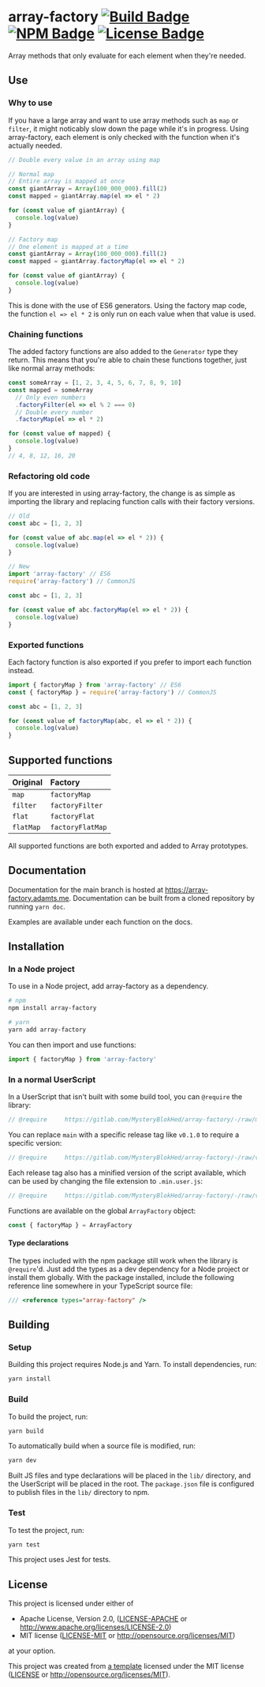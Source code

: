 # array-factory [![Build Badge]](https://gitlab.com/MysteryBlokHed/array-factory/-/pipelines) [![NPM Badge]](https://www.npmjs.com/package/array-factory) [![License Badge]](#license)

Array methods that only evaluate for each element when they're needed.

## Use

### Why to use

If you have a large array and want to use array methods such as `map` or `filter`,
it might noticably slow down the page while it's in progress.
Using array-factory, each element is only checked with the function when it's actually needed.

```typescript
// Double every value in an array using map

// Normal map
// Entire array is mapped at once
const giantArray = Array(100_000_000).fill(2)
const mapped = giantArray.map(el => el * 2)

for (const value of giantArray) {
  console.log(value)
}

// Factory map
// One element is mapped at a time
const giantArray = Array(100_000_000).fill(2)
const mapped = giantArray.factoryMap(el => el * 2)

for (const value of giantArray) {
  console.log(value)
}
```

This is done with the use of ES6 generators.
Using the factory map code, the function `el => el * 2` is only run on each value
when that value is used.

### Chaining functions

The added factory functions are also added to the `Generator` type they return.
This means that you're able to chain these functions together, just like normal array methods:

```typescript
const someArray = [1, 2, 3, 4, 5, 6, 7, 8, 9, 10]
const mapped = someArray
  // Only even numbers
  .factoryFilter(el => el % 2 === 0)
  // Double every number
  .factoryMap(el => el * 2)

for (const value of mapped) {
  console.log(value)
}
// 4, 8, 12, 16, 20
```

### Refactoring old code

If you are interested in using array-factory, the change is as simple as importing the library
and replacing function calls with their factory versions.

```typescript
// Old
const abc = [1, 2, 3]

for (const value of abc.map(el => el * 2)) {
  console.log(value)
}

// New
import 'array-factory' // ES6
require('array-factory') // CommonJS

const abc = [1, 2, 3]

for (const value of abc.factoryMap(el => el * 2)) {
  console.log(value)
}
```

### Exported functions

Each factory function is also exported if you prefer to import each function instead.

```typescript
import { factoryMap } from 'array-factory' // ES6
const { factoryMap } = require('array-factory') // CommonJS

const abc = [1, 2, 3]

for (const value of factoryMap(abc, el => el * 2)) {
  console.log(value)
}
```

## Supported functions

| Original  | Factory          |
| :-------- | :--------------- |
| `map`     | `factoryMap`     |
| `filter`  | `factoryFilter`  |
| `flat`    | `factoryFlat`    |
| `flatMap` | `factoryFlatMap` |

All supported functions are both exported and added to Array prototypes.

## Documentation

Documentation for the main branch is hosted at <https://array-factory.adamts.me>.
Documentation can be built from a cloned repository by running `yarn doc`.

Examples are available under each function on the docs.

## Installation

### In a Node project

To use in a Node project, add array-factory as a dependency.

```sh
# npm
npm install array-factory

# yarn
yarn add array-factory
```

You can then import and use functions:

```javascript
import { factoryMap } from 'array-factory'
```

### In a normal UserScript

In a UserScript that isn't built with some build tool, you can `@require` the library:

```javascript
// @require     https://gitlab.com/MysteryBlokHed/array-factory/-/raw/main/array-factory.user.js
```

You can replace `main` with a specific release tag like `v0.1.0` to require a specific version:

```javascript
// @require     https://gitlab.com/MysteryBlokHed/array-factory/-/raw/v0.1.0/array-factory.user.js
```

Each release tag also has a minified version of the script available,
which can be used by changing the file extension to `.min.user.js`:

```javascript
// @require     https://gitlab.com/MysteryBlokHed/array-factory/-/raw/v0.1.0/array-factory.min.user.js
```

Functions are available on the global `ArrayFactory` object:

```javascript
const { factoryMap } = ArrayFactory
```

#### Type declarations

The types included with the npm package still work when the library is `@require`'d.
Just add the types as a dev dependency for a Node project or install them globally.
With the package installed, include the following reference line somewhere in your TypeScript source file:

```typescript
/// <reference types="array-factory" />
```

## Building

### Setup

Building this project requires Node.js and Yarn.
To install dependencies, run:

```sh
yarn install
```

### Build

To build the project, run:

```sh
yarn build
```

To automatically build when a source file is modified, run:

```sh
yarn dev
```

Built JS files and type declarations will be placed in the `lib/` directory,
and the UserScript will be placed in the root. The `package.json` file is configured
to publish files in the `lib/` directory to npm.

### Test

To test the project, run:

```sh
yarn test
```

This project uses Jest for tests.

## License

This project is licensed under either of

- Apache License, Version 2.0, ([LICENSE-APACHE](LICENSE-APACHE) or
  <http://www.apache.org/licenses/LICENSE-2.0>)
- MIT license ([LICENSE-MIT](LICENSE-MIT) or
  <http://opensource.org/licenses/MIT>)

at your option.

This project was created from [a template](https://gitlab.com/MysteryBlokHed/array-factory)
licensed under the MIT license
([LICENSE](https://gitlab.com/MysteryBlokHed/array-factory/-/blob/main/LICENSE)
or <http://opensource.org/licenses/MIT>).

[build badge]: https://img.shields.io/gitlab/pipeline-status/MysteryBlokHed/array-factory
[npm badge]: https://img.shields.io/npm/v/array-factory
[license badge]: https://img.shields.io/badge/license-MIT%20OR%20Apache--2.0-green
